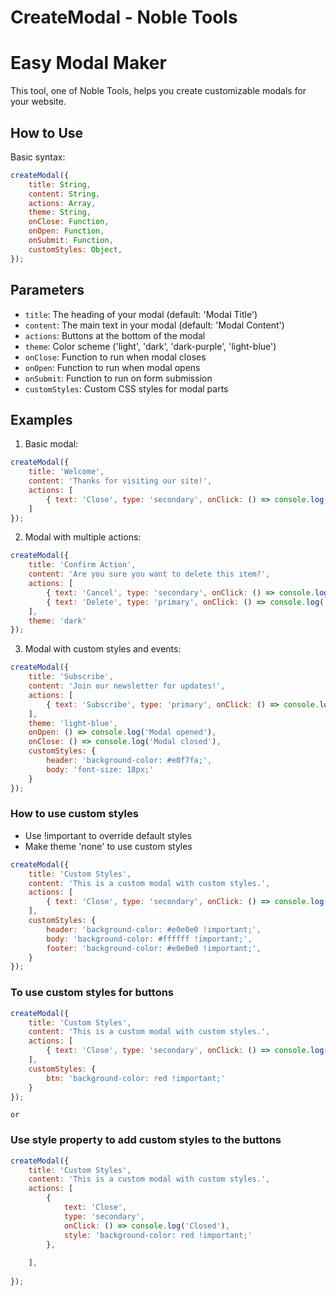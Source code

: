 # CreateModal - Noble Tools

# Easy Modal Maker

This tool, one of Noble Tools, helps you create customizable modals for your website.

## How to Use

Basic syntax:

```javascript
createModal({
    title: String,
    content: String,
    actions: Array,
    theme: String,
    onClose: Function,
    onOpen: Function,
    onSubmit: Function,
    customStyles: Object,
});
```


## Parameters

- `title`: The heading of your modal (default: 'Modal Title')
- `content`: The main text in your modal (default: 'Modal Content')
- `actions`: Buttons at the bottom of the modal
- `theme`: Color scheme ('light', 'dark', 'dark-purple', 'light-blue')
- `onClose`: Function to run when modal closes
- `onOpen`: Function to run when modal opens
- `onSubmit`: Function to run on form submission
- `customStyles`: Custom CSS styles for modal parts

## Examples

1. Basic modal:

```javascript
createModal({
    title: 'Welcome',
    content: 'Thanks for visiting our site!',
    actions: [
        { text: 'Close', type: 'secondary', onClick: () => console.log('Closed') }
    ]
});
```


2. Modal with multiple actions:

```javascript
createModal({
    title: 'Confirm Action',
    content: 'Are you sure you want to delete this item?',
    actions: [
        { text: 'Cancel', type: 'secondary', onClick: () => console.log('Cancelled') },
        { text: 'Delete', type: 'primary', onClick: () => console.log('Deleted') }
    ],
    theme: 'dark'
});
```


3. Modal with custom styles and events:

```javascript
createModal({
    title: 'Subscribe',
    content: 'Join our newsletter for updates!',
    actions: [
        { text: 'Subscribe', type: 'primary', onClick: () => console.log('Subscribed') }
    ],
    theme: 'light-blue',
    onOpen: () => console.log('Modal opened'),
    onClose: () => console.log('Modal closed'),
    customStyles: {
        header: 'background-color: #e0f7fa;',
        body: 'font-size: 18px;'
    }
});
```

### How to use custom styles
- Use !important to override default styles
- Make theme 'none' to use custom styles

```javascript
createModal({
    title: 'Custom Styles',
    content: 'This is a custom modal with custom styles.',
    actions: [
        { text: 'Close', type: 'secondary', onClick: () => console.log('Closed') }
    ],  
    customStyles: {
        header: 'background-color: #e0e0e0 !important;',
        body: 'background-color: #ffffff !important;',
        footer: 'background-color: #e0e0e0 !important;',
    }
});
```

### To use custom styles for buttons

```javascript
createModal({
    title: 'Custom Styles',
    content: 'This is a custom modal with custom styles.',
    actions: [
        { text: 'Close', type: 'secondary', onClick: () => console.log('Closed') }
    ],    
    customStyles: {
        btn: 'background-color: red !important;'
    }
});
```
    or

### Use style property to add custom styles to the buttons

```javascript
createModal({
    title: 'Custom Styles',
    content: 'This is a custom modal with custom styles.',
    actions: [
        { 
            text: 'Close', 
            type: 'secondary', 
            onClick: () => console.log('Closed'),
            style: 'background-color: red !important;'
        },
        
    ],    
    
});


